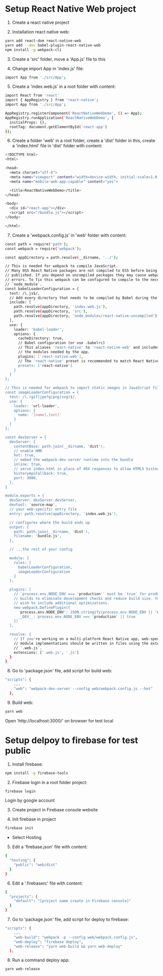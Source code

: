 # Setup React Native Web project

1. Create a react native project

2. Installation react native web: 
```sh
yarn add react-dom react-native-web
yarn add --dev babel-plugin-react-native-web
npm install -g webpack-cli
```

3. Create a 'src' folder, move a 'App.js' file to this

4. Change import App in 'index.js' file:
```sh
import App from './src/App';
```

5. Create a 'index.web.js' in a root folder with content: 
```sh
import React from 'react'
import { AppRegistry } from 'react-native';
import App from './src/App';

AppRegistry.registerComponent('ReactNativeWebDemo', () => App);
AppRegistry.runApplication('ReactNativeWebDemo', {
  initialProps: {},
  rootTag: document.getElementById('react-app')
});
```

6. Create a folder 'web' in a root folder, create a 'dist' folder in this, create a 'index.html' file in 'dist' folder with content:
```sh
<!DOCTYPE html>
<html>

<head>
  <meta charset="utf-8">
  <meta name="viewport" content="width=device-width, initial-scale=1.0, minimum-scale=1.0, maximum-scale=1.0, user-scalable=no">
  <meta name="mobile-web-app-capable" content="yes">

  <title>ReactNativeWebDemo</title>
</head>

<body>
  <div id="react-app"></div>
  <script src="/bundle.js"></script>
</body>

</html>
```

7. Create a 'webpack.config.js' in 'web' folder with content:
```sh
const path = require('path');
const webpack = require('webpack');

const appDirectory = path.resolve(__dirname, '../');

// This is needed for webpack to compile JavaScript.
// Many OSS React Native packages are not compiled to ES5 before being
// published. If you depend on uncompiled packages they may cause webpack build
// errors. To fix this webpack can be configured to compile to the necessary
// `node_module`.
const babelLoaderConfiguration = {
  test: /\.js$/,
  // Add every directory that needs to be compiled by Babel during the build.
  include: [
    path.resolve(appDirectory, 'index.web.js'),
    path.resolve(appDirectory, 'src'),
    path.resolve(appDirectory, 'node_modules/react-native-uncompiled')
  ],
  use: {
    loader: 'babel-loader',
    options: {
      cacheDirectory: true,
      // Babel configuration (or use .babelrc)
      // This aliases 'react-native' to 'react-native-web' and includes only
      // the modules needed by the app.
      plugins: ['react-native-web'],
      // The 'react-native' preset is recommended to match React Native's packager
      presets: ['react-native']
    }
  }
};

// This is needed for webpack to import static images in JavaScript files.
const imageLoaderConfiguration = {
  test: /\.(gif|jpe?g|png|svg)$/,
  use: {
    loader: 'url-loader',
    options: {
      name: '[name].[ext]'
    }
  }
};

const devServer = {
  devServer: {
    contentBase: path.join(__dirname, 'dist'),
    // enable HMR
    hot: true,
    // embed the webpack-dev-server runtime into the bundle
    inline: true,
    // serve index.html in place of 404 responses to allow HTML5 history
    historyApiFallback: true,
    port: 3000,
  },
}

module.exports = {
  devServer: devServer.devServer,
  devtool: 'source-map',
  // your web-specific entry file
  entry: path.resolve(appDirectory, 'index.web.js'),

  // configures where the build ends up
  output: {
    path: path.join(__dirname, 'dist'),
    filename: 'bundle.js',
  },

  // ...the rest of your config

  module: {
    rules: [
      babelLoaderConfiguration,
      imageLoaderConfiguration
    ]
  },

  plugins: [
    // `process.env.NODE_ENV === 'production'` must be `true` for production
    // builds to eliminate development checks and reduce build size. You may
    // wish to include additional optimizations.
    new webpack.DefinePlugin({
      'process.env.NODE_ENV': JSON.stringify(process.env.NODE_ENV || 'development'),
      __DEV__: process.env.NODE_ENV === 'production' || true
    })
  ],

  resolve: {
    // If you're working on a multi-platform React Native app, web-specific
    // module implementations should be written in files using the extension
    // `.web.js`.
    extensions: ['.web.js', '.js']
  }
}
```

8. Go to 'package.json' file, add script for build web:
```sh
"scripts": {
    ...
    "web": "webpack-dev-server --config web/webpack.config.js --hot"
  },
```

9. Build web:
```sh
yarn web
```
Open 'http://localhost:3000/' on browser for test local


# Setup delpoy to firebase for test public

1. Install firebase:
```sh
npm install -g firebase-tools
```

2. Firebase login in a root folder project:
```sh
firebase login
```
Login by google account

3. Create project in Firebase console website

4. Init firebase in project
```sh
firebase init
```
- Select Hosting

5. Edit a 'firebase.json' file with content:
```sh
{
  "hosting": {
    "public": "web/dist"
  }
}
```

6. Edit a '.firebaserc' file with content: 
```sh
{
  "projects": {
    "default": "[project name create in Firebase console]"
  }
}
```

7. Go to 'package.json' file, add script for deploy to firebase:
```sh
"scripts": {
    ...
    "web-build": "webpack -p --config web/webpack.config.js",
    "web-deploy": "firebase deploy",
    "web-release": "yarn web-build && yarn web-deploy"
  },
```

8. Run a command deploy app:
```sh
yarn web-release
```

